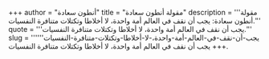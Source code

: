 +++
author = "أنطون سعادة"
title = "مقولة أنطون سعادة"
description = '''مقولة أنطون سعادة: يجب أن نقف في العالم أمة واحدة، لا أخلاطا وتكتلات متنافرة النفسيات.'''
quote = '''يجب أن نقف في العالم أمة واحدة، لا أخلاطا وتكتلات متنافرة النفسيات.'''
slug = '''يجب-أن-نقف-في-العالم-أمة-واحدة،-لا-أخلاطا-وتكتلات-متنافرة-النفسيات'''
+++
يجب أن نقف في العالم أمة واحدة، لا أخلاطا وتكتلات متنافرة النفسيات.
